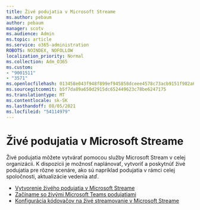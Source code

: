 ```yaml
---
title: Živé podujatia v Microsoft Streame
ms.author: pebaum
author: pebaum
manager: scotv
ms.audience: Admin
ms.topic: article
ms.service: o365-administration
ROBOTS: NOINDEX, NOFOLLOW
localization_priority: Normal
ms.collection: Adm_O365
ms.custom:
- "9001511"
- "3571"
ms.openlocfilehash: 013458e043f948f899ef945858dceee4578c73acb9151f982a6ca010a5683f52
ms.sourcegitcommit: b5f7da89a650d2915dc652449623c78be6247175
ms.translationtype: MT
ms.contentlocale: sk-SK
ms.lasthandoff: 08/05/2021
ms.locfileid: "54114979"
---
```

# <a name="live-events-in-microsoft-stream"></a>Živé podujatia v Microsoft Streame

Živé podujatia môžete vytvárať pomocou služby Microsoft Stream v celej organizácii. K dispozícii je možnosť naplánovať, vytvoriť a poskytnúť živé podujatia pre rôzne scenáre, ako sú napríklad podujatia v rámci celej spoločnosti, aktualizácie vedenia atď.

- [Vytvorenie živého podujatia v Microsoft Streame](https://docs.microsoft.com/stream/live-create-event)
- [Začíname so živými Microsoft Teams podujatiami](https://support.office.com/article/get-started-with-microsoft-teams-live-events-d077fec2-a058-483e-9ab5-1494afda578a)
- [Konfigurácia kódovačov na živé streamovanie v Microsoft Streame](https://docs.microsoft.com/stream/live-encoder-setup)
